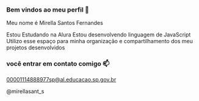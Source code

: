 ### Bem vindos ao meu perfil 💙

Meu nome é Mirella Santos Fernandes 

Estou Estudando na Alura 
Estou desenvolvendo linguagem de JavaScript
Utilizo esse espaço para minha organização e compartilhamento dos meu projetos desenvolvidos 

### você entrar em contato comigo 📫

00001114888977sp@al.educacao.sp.gov.br

@mirellasant_s
